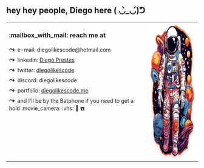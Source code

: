 ## hey hey people, Diego here ( ◡̀_◡́)ᕤ

<table style="border: none;">
  <tr style="border: none;">
    <td style="vertical-align: top; padding-right: 10px; border: none;">
      <h3>:mailbox_with_mail: reach me at</h3>
      <ul style="list-style-type: none; padding-left: 0;">
        <li style="margin-bottom: 5px;">
          <span style="font-size: 18px; font-weight: bold; margin-right: 4px;">&#10547;</span> e-mail: diegolikescode@hotmail.com
        </li>
        <li style="margin-bottom: 5px;">
          <span style="font-size: 18px; font-weight: bold; margin-right: 4px;">&#10547;</span> linkedin: <a href="https://www.linkedin.com/in/diegolikescode/" target="_blank">Diego Prestes</a>
        </li>
        <li style="margin-bottom: 5px;">
          <span style="font-size: 18px; font-weight: bold; margin-right: 4px;">&#10547;</span> twitter: <a href="https://twitter.com/diegolikescode" target="_blank">diegolikescode</a>
        </li>
        <li style="margin-bottom: 5px;">
          <span style="font-size: 18px; font-weight: bold; margin-right: 4px;">&#10547;</span> discord: diegolikescode
        </li>
        <li style="margin-bottom: 5px;">
          <span style="font-size: 18px; font-weight: bold; margin-right: 4px;">&#10547;</span> portfolio: <a href="https://diegolikescode.me" target="_blank">diegolikescode.me</a>
        </li>
        <li style="margin-bottom: 5px;">
          <span style="font-size: 18px; font-weight: bold; margin-right: 4px;">&#10547;</span> and I'll be by the Batphone if you need to get a hold :movie_camera: :vhs: 🦇 ☎️
        </li>
      </ul>
    </td>
    <td style="vertical-align: top;">
      <img src="git_assets/astronaut.webp" width="auto" height="360">
    </td>
  </tr>
</table>
